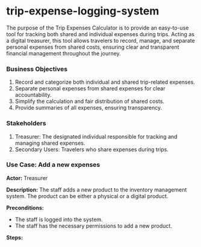 # trip-expense-logging-system
The purpose of the Trip Expenses Calculator is to provide an easy-to-use tool for tracking both shared and individual expenses during trips. Acting as a digital treasurer, this tool allows travelers to record, manage, and separate personal expenses from shared costs, ensuring clear and transparent financial management throughout the journey.

### Business Objectives
1. Record and categorize both individual and shared trip-related expenses.
2. Separate personal expenses from shared expenses for clear accountability.
3. Simplify the calculation and fair distribution of shared costs.
4. Provide summaries of all expenses, ensuring transparency.

### Stakeholders
1. Treasurer: The designated individual responsible for tracking and managing shared expenses.
2. Secondary Users: Travelers who share expenses during trips.


### Use Case: Add a new expenses

**Actor:** Treasurer

**Description:** The staff adds a new product to the inventory management system. The product can be either a physical or a digital product.

**Preconditions:**

- The staff is logged into the system.
- The staff has the necessary permissions to add a new product.

**Steps:**
